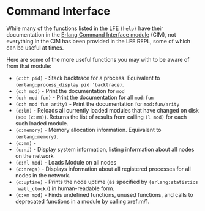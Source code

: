 # Command Interface

While many of the functions listed in the LFE `(help)` have their documentation in the [Erlang Command Interface module](http://erlang.org/doc/man/c.html) (CIM), not everything in the CIM has been provided in the LFE REPL, some of which can be useful at times.

Here are some of the more useful functions you may with to be aware of from that module:

* `(c:bt pid)` - Stack backtrace for a process. Equivalent to `(erlang:process_display pid 'backtrace)`.
* `(c:h mod)` - Print the documentation for `mod`
* `(c:h mod fun)` - Print the documentation for all `mod:fun`
* `(c:h mod fun arity)` - Print the documentation for `mod:fun/arity`
* `(c:lm)` - Reloads all currently loaded modules that have changed on disk (see `(c:mm)`). Returns the list of results from calling `(l mod)` for each such loaded module.
* `(c:memory)` - Memory allocation information. Equivalent to `(erlang:memory)`.
* `(c:mm)` -
* `(c:ni)` - Display system information, listing information about all nodes on the network
* `(c:nl mod)` - Loads Module on all nodes
* `(c:nregs)` - Displays information about all registered processes for all nodes in the network.
* `(c:uptime)` - Prints the node uptime (as specified by `(erlang:statistics 'wall_clock)`) in human-readable form.
* `(c:xm mod)` - Finds undefined functions, unused functions, and calls to deprecated functions in a module by calling xref:m/1.
